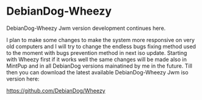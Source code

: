 # DebianDog-Wheezy

DebianDog-Wheezy Jwm version development continues here.

I plan to make some changes to make the system more responsive on very old computers and I will try to change the endless bugs fixing method used to the moment with bugs prevention method in next iso update. Starting with Wheezy first if it works well the same changes will be made also in MintPup and in all DebianDog versions mainatined by me in the future.
Till then you can download the latest available DebianDog-Wheezy Jwm iso version here:

https://github.com/DebianDog/Wheezy



